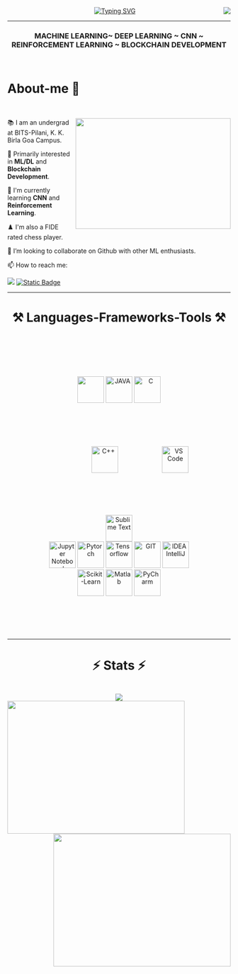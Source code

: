 <p><img align = "right" src="https://api.visitorbadge.io/api/daily?path=https%3A%2F%2Fgithub.com%2FHridK%2FHridK%2Ftree%2Fmain&label=Visitors&labelColor=%23d9e3f0&countColor=%23263759&style=plastic"/></p>
<p align="center">
    <a href="https://git.io/typing-svg"><img src="https://readme-typing-svg.herokuapp.com?font=SF+Pro&size=29&duration=3500&pause=500&color=2787B1&center=true&vCenter=true&random=false&width=500&lines=Hey+There!+%F0%9F%91%8B%F0%9F%8F%BB;I+am+Hridayesh;Nice+to+meet+you+%F0%9F%99%8B%F0%9F%8F%BB%E2%80%8D%E2%99%82%EF%B8%8F" alt="Typing SVG" /></a>
</p> <hr>
<h3 align = "center" > MACHINE LEARNING~ DEEP LEARNING ~ CNN ~ REINFORCEMENT LEARNING ~ BLOCKCHAIN DEVELOPMENT</h3><br>

  <h1 > About-me 🌊</h1>
  <br>
<div align="left">
  <img align = "right" src="https://user-images.githubusercontent.com/67560900/135058203-f80c9621-b921-4662-97e5-17b4ff1a0369.gif" height = "250" width = "350" >
    
📚 I am an undergrad at BITS-Pilani, K. K. Birla Goa Campus.

🔭 Primarily interested in **ML/DL** and **Blockchain Development**.

🌱 I'm currently learning **CNN** and **Reinforcement Learning**.

 ♟️ I'm also a FIDE rated chess player.

👯 I’m looking to collaborate on Github with other ML enthusiasts.

📫 How to reach me:
<div>
  <a href="mailto:hridayeshkundu@gmail.com"><img src="https://img.shields.io/badge/Gmail-D14836?style=for-the-badge&logo=gmail&logoColor=white"/></a>
  <a href="https://www.linkedin.com/in/hridayeshkundu"><img alt="Static Badge" src="https://img.shields.io/badge/Hridayesh-001?style=for-the-badge&logo=linkedin&logoColor=white&color=blue"></a>
</div>

</div> 

<hr><h1 align="center">⚒️ Languages-Frameworks-Tools ⚒️</h1><br>
<div class = "tools">
<div style = "margin; 50px; padding: 80px;" height="60" align = "center">
  <a href="https://www.python.org/"><img src= "https://skillicons.dev/icons?i=python" height= "60" /></a>
  <a href="https://www.java.com/"><img src= "https://skillicons.dev/icons?i=java" height="60" alt = "JAVA"/></a>
  <a href="https://www.cprogramming.com/"><img src= "https://upload.wikimedia.org/wikipedia/commons/thumb/1/18/C_Programming_Language.svg/760px-C_Programming_Language.svg.png?20201031132917" height = "60" alt="C"/> </a> 
  <a href="https://isocpp.org/"><img style = "margin: 20px; padding: 75px;" src= "https://isocpp.org/assets/images/cpp_logo.png" height= "60"  alt="C++"/></a>
  <!--<a href="https://dotnet.microsoft.com/en-us/languages/csharp"> <img src="https://upload.wikimedia.org/wikipedia/commons/thumb/d/d2/C_Sharp_Logo_2023.svg/256px-C_Sharp_Logo_2023.svg.png" height = "60"/></a>-->
  <a href ="https://code.visualstudio.com/"> <img src="https://skillicons.dev/icons?i=vscode" height = "60" alt="VS Code"/></a>
  <a href ="https://www.sublimetext.com/"> <img src="https://skillicons.dev/icons?i=sublime" height = "60" alt="Sublime Text"/></a><br>
  <a href ="https://jupyter.org/"> <img src="https://upload.wikimedia.org/wikipedia/commons/thumb/3/38/Jupyter_logo.svg/1200px-Jupyter_logo.svg.png" height = "60" alt = "Jupyter Notebook"/></a> 
  <a href="https://pytorch.org/"> <img src="https://skillicons.dev/icons?i=pytorch"  height = "60" alt = "Pytorch"></a>
  <a href="https://www.tensorflow.org/"> <img src="https://skillicons.dev/icons?i=tensorflow"  height = "60" alt = "Tensorflow"></a>
  <a href="https://git-scm.com/"> <img src="https://skillicons.dev/icons?i=git"  height = "60" alt = "GIT"></a>
  <a href="https://www.jetbrains.com/idea/"> <img src="https://skillicons.dev/icons?i=idea"  height = "60" alt = "IDEA IntelliJ"></a>
  <a href="https://scikit-learn.org/stable/"> <img src="https://skillicons.dev/icons?i=sklearn"  height = "60" alt = "Scikit-Learn"></a>
  <a href="https://matlab.mathworks.com/"> <img src="https://skillicons.dev/icons?i=matlab"  height = "60" alt = "Matlab"></a>
  <!--<a href="https://unity.com/"> <img src="https://skillicons.dev/icons?i=unity"  height = "60" alt = "Unity" ></a>-->
  <a href="https://www.jetbrains.com/pycharm/"> <img src="https://skillicons.dev/icons?i=pycharm"  height = "60" alt = "PyCharm" ></a><br>
</div>
<hr></div>
<h1 align="center">⚡ Stats ⚡</h1>
<br>
<div align = "center">
<img src = "https://github-readme-stats.vercel.app/api/top-langs/?username=HridK&langs_count=10&theme=react#gh-dark-mode-only"><br>
 <img align = "left" src="https://github-readme-stats.vercel.app/api?username=HridK&show_icons=true&theme=react#gh-dark-mode-only)](https://github.com/anuraghazra/github-readme-stats#gh-dark-mode-only" height = "300" width = "400">
<img align = "right" src = "http://github-readme-streak-stats.herokuapp.com?user=HridK&theme=react&border=61DAFB&fire=DDB80F#gh-dark-mode-only" height = "300" width = "400"/>
</div>
